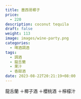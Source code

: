 ```yaml
---
title: 墨西哥椰子
price:
  - 220
description: coconut tequila
draft: false
weight: 113
image: images/wine-party.png
categories:
  - 啤酒調酒
tags:
  - 調酒
  - 龍舌蘭
  - 果汁
  - 香甜酒
date: 2023-08-22T20:21:19+08:00
---
```

 龍舌蘭 ＋椰子酒 ＋櫻桃酒 ＋檸檬汁